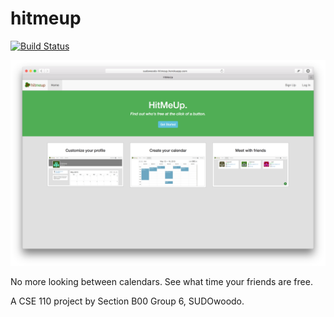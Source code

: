 # hitmeup

[![Build Status](https://magnum.travis-ci.com/sudo-woodo/hitmeup.svg?token=mrfhggqSNNETj8jymZkK&branch=master)](https://magnum.travis-ci.com/sudo-woodo/hitmeup)

![Preview](preview.png)

No more looking between calendars. See what time your friends are free.

A CSE 110 project by Section B00 Group 6, SUDOwoodo.
